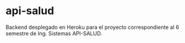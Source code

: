 # api-salud
Backend desplegado en Heroku para el proyecto correspondiente al 6 semestre de Ing. Sistemas API-SALUD.
